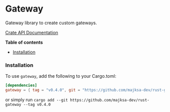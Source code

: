 # Gateway

Gateway library to create custom gateways.

[Crate API Documentation](https://majksa-dev.github.io/gateway/)

**Table of contents**

- [Installation](#installation)

### Installation

To use `gateway`, add the following to your Cargo.toml:

<!-- x-release-please-start-version -->

```toml
[dependencies]
gateway = { tag = "v0.4.0", git = "https://github.com/majksa-dev/rust-gateway" }
```

or simply run `cargo add --git https://github.com/majksa-dev/rust-gateway --tag v0.4.0`

<!-- x-release-please-end -->
